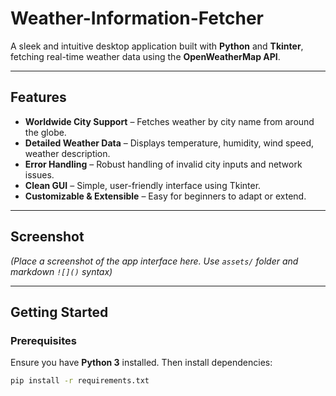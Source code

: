 # Weather-Information-Fetcher


A sleek and intuitive desktop application built with **Python** and **Tkinter**, fetching real-time weather data using the **OpenWeatherMap API**.

---

## Features

- **Worldwide City Support** – Fetches weather by city name from around the globe.
- **Detailed Weather Data** – Displays temperature, humidity, wind speed, weather description.
- **Error Handling** – Robust handling of invalid city inputs and network issues.
- **Clean GUI** – Simple, user-friendly interface using Tkinter.
- **Customizable & Extensible** – Easy for beginners to adapt or extend.

---

## Screenshot

*(Place a screenshot of the app interface here. Use `assets/` folder and markdown `![]()` syntax)*

---

## Getting Started

### Prerequisites

Ensure you have **Python 3** installed. Then install dependencies:

```bash
pip install -r requirements.txt
